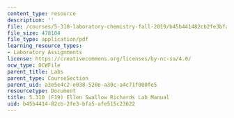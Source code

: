 ```yaml
---
content_type: resource
description: ''
file: /courses/5-310-laboratory-chemistry-fall-2019/b45b441482cb2fe3bfa5afe515c23622_MIT5_310F19_Lab2.pdf
file_size: 478104
file_type: application/pdf
learning_resource_types:
- Laboratory Assignments
license: https://creativecommons.org/licenses/by-nc-sa/4.0/
ocw_type: OCWFile
parent_title: Labs
parent_type: CourseSection
parent_uid: a3e5e4c2-e038-520e-a30c-a4c71f000fe5
resourcetype: Document
title: 5.310 (F19) Ellen Swallow Richards Lab Manual
uid: b45b4414-82cb-2fe3-bfa5-afe515c23622
---
```

